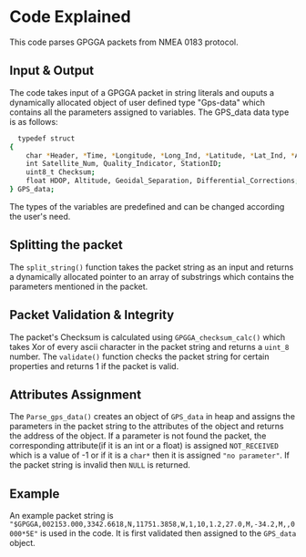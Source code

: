 
# Code Explained

This code parses GPGGA packets from NMEA 0183 protocol. 




## Input & Output
The code takes input of a GPGGA packet in string literals and ouputs a dynamically allocated object of user defined type "Gps-data" which contains all the parameters assigned to variables. The GPS_data data type is as follows:
```bash
  typedef struct
{
    char *Header, *Time, *Longitude, *Long_Ind, *Latitude, *Lat_Ind, *Altitude_Unit, *Geoidal_Unit;
    int Satellite_Num, Quality_Indicator, StationID;
    uint8_t Checksum;
    float HDOP, Altitude, Geoidal_Separation, Differential_Corrections;
} GPS_data;
```
The types of the variables are predefined and can be changed according the user's need.

## Splitting the packet
The `split_string()` function takes the packet string as an input and returns a dynamically allocated pointer to an array of substrings which contains the parameters mentioned in the packet.
## Packet Validation & Integrity
The packet's Checksum is calculated using `GPGGA_checksum_calc()` which takes Xor of every ascii character in the packet string and returns a `uint_8` number. The `validate()` function checks the packet string for certain properties and returns 1 if the packet is valid.
## Attributes Assignment
The `Parse_gps_data()` creates an object of `GPS_data` in heap and assigns the parameters in the packet string to the attributes of the object and returns the address of the object. If a parameter is not found the packet, the corresponding attribute(if it is an int or a float) is assigned `NOT_RECEIVED` which is a value of -1 or if it is a `char*` then it is assigned `"no parameter"`. If the packet string is invalid then `NULL` is returned.
## Example
An example packet string is `"$GPGGA,002153.000,3342.6618,N,11751.3858,W,1,10,1.2,27.0,M,-34.2,M,,0000*5E"` is used in the code. It is first validated then assigned to the `GPS_data` object.
